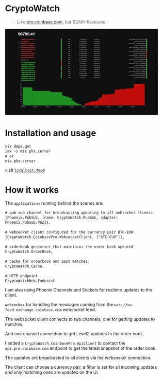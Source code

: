 # CryptoWatch

> Like [pro.coinbase.com](https://pro.coinbase.com), but BEAM-flavoured

![crypto watch preview](.github/assets/crypto_watch_preview.gif)

# Installation and usage
```
mix deps.get
iex -S mix phx.server
# or
mix phx.server
```

visit [`localhost:4000`](http://localhost:4000)

<!-- ![crypto watch preview](.github/assets/crypto_watch_preview.png) -->

# How it works

The `applications` running behind the scenes are:

```
# pub-sub channel for broadcasting updating to all websocket clients
{Phoenix.PubSub, [name: CryptoWatch.PubSub, adapter: Phoenix.PubSub.PG2]},

# websocket client configured for the currency pair BTC-EUR
{CryptoWatch.CoinbasePro.WebsocketClient, ["BTC-EUR"]},

# orderbook genserver that maintains the order book updated
CryptoWatch.OrderBook,

# cache for orderbook and past matches
CryptoWatch.Cache,

# HTTP endpoint
CryptoWatchWeb.Endpoint
```

I am also using Phoenix Channels and Sockets for realtime updates to the client.

`websockex` for handling the messages coming from the `wss://ws-feed.exchange.coinbase.com` websocket feed.

The websocket client connects to two channels, one for getting updates to matches.

And one channel connection to get Level2 updates to the order book.

I added a `CryptoWatch.CoinbasePro.ApiClient` to contact the `api.pro.coinbase.com` endpoint to get the latest snapshot of the order book.

The updates are broadcasted to all clients via the websocket connection.

The client can choose a currency pair, a filter is set for all incoming updates and only matching ones are updated on the UI.